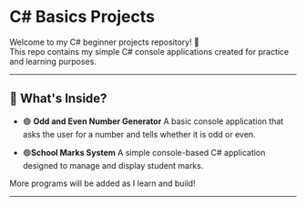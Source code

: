 # C# Basics Projects

Welcome to my C# beginner projects repository! 👋  
This repo contains my simple C# console applications created for practice and learning purposes.

---
## 🧠 What's Inside?

- 🟢 **Odd and Even Number Generator**
  A basic console application that asks the user for a number and tells whether it is odd or even.
  
- 🟢**School Marks System**
  A simple console-based C# application designed to manage and display student marks.


More programs will be added as I learn and build!

---










